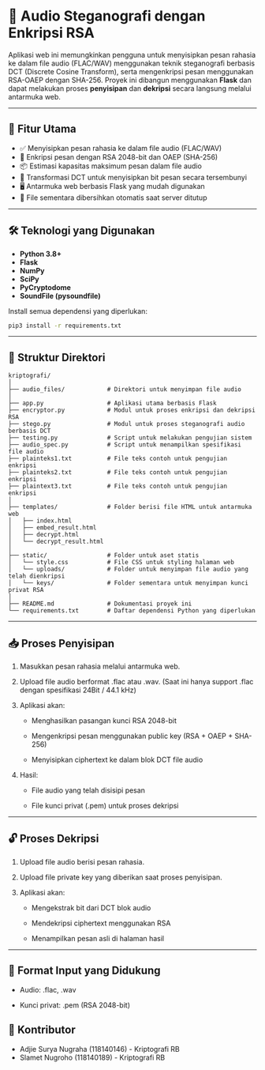 # 🔐 Audio Steganografi dengan Enkripsi RSA

Aplikasi web ini memungkinkan pengguna untuk menyisipkan pesan rahasia ke dalam file audio (FLAC/WAV) menggunakan teknik steganografi berbasis DCT (Discrete Cosine Transform), serta mengenkripsi pesan menggunakan RSA-OAEP dengan SHA-256. Proyek ini dibangun menggunakan **Flask** dan dapat melakukan proses **penyisipan** dan **dekripsi** secara langsung melalui antarmuka web.

---

## 🚀 Fitur Utama

- ✅ Menyisipkan pesan rahasia ke dalam file audio (FLAC/WAV)
- 🔐 Enkripsi pesan dengan RSA 2048-bit dan OAEP (SHA-256)
- 📦 Estimasi kapasitas maksimum pesan dalam file audio
- 🧠 Transformasi DCT untuk menyisipkan bit pesan secara tersembunyi
- 🖥️ Antarmuka web berbasis Flask yang mudah digunakan
- 🧼 File sementara dibersihkan otomatis saat server ditutup

---

## 🛠️ Teknologi yang Digunakan

- **Python 3.8+**
- **Flask**
- **NumPy**
- **SciPy**
- **PyCryptodome**
- **SoundFile (pysoundfile)**

Install semua dependensi yang diperlukan:

```bash
pip3 install -r requirements.txt
```

---

## 📂 Struktur Direktori

```
kriptografi/
│
├── audio_files/            # Direktori untuk menyimpan file audio
│
├── app.py                  # Aplikasi utama berbasis Flask
├── encryptor.py            # Modul untuk proses enkripsi dan dekripsi RSA
├── stego.py                # Modul untuk proses steganografi audio berbasis DCT
├── testing.py              # Script untuk melakukan pengujian sistem
├── audio_spec.py           # Script untuk menampilkan spesifikasi file audio
├── plainteks1.txt          # File teks contoh untuk pengujian enkripsi
├── plainteks2.txt          # File teks contoh untuk pengujian enkripsi
├── plaintext3.txt          # File teks contoh untuk pengujian enkripsi
│
├── templates/              # Folder berisi file HTML untuk antarmuka web
│   ├── index.html
│   ├── embed_result.html
│   ├── decrypt.html
│   └── decrypt_result.html
│
├── static/                 # Folder untuk aset statis
│   └── style.css           # File CSS untuk styling halaman web
│   └── uploads/            # Folder untuk menyimpan file audio yang telah dienkripsi
│   └── keys/               # Folder sementara untuk menyimpan kunci privat RSA
│
├── README.md               # Dokumentasi proyek ini
└── requirements.txt        # Daftar dependensi Python yang diperlukan
```

---

## 📥 Proses Penyisipan

1. Masukkan pesan rahasia melalui antarmuka web.

2. Upload file audio berformat .flac atau .wav. (Saat ini hanya support .flac dengan spesifikasi 24Bit / 44.1 kHz)

3. Aplikasi akan:

   - Menghasilkan pasangan kunci RSA 2048-bit

   - Mengenkripsi pesan menggunakan public key (RSA + OAEP + SHA-256)

   - Menyisipkan ciphertext ke dalam blok DCT file audio

4. Hasil:

   - File audio yang telah disisipi pesan

   - File kunci privat (.pem) untuk proses dekripsi

---

## 🔓 Proses Dekripsi

1. Upload file audio berisi pesan rahasia.

2. Upload file private key yang diberikan saat proses penyisipan.

3. Aplikasi akan:

   - Mengekstrak bit dari DCT blok audio

   - Mendekripsi ciphertext menggunakan RSA

   - Menampilkan pesan asli di halaman hasil

---

## 📄 Format Input yang Didukung

- Audio: .flac, .wav

- Kunci privat: .pem (RSA 2048-bit)

## 👤 Kontributor

- Adjie Surya Nugraha (118140146) - Kriptografi RB
- Slamet Nugroho (118140189) - Kriptografi RB
